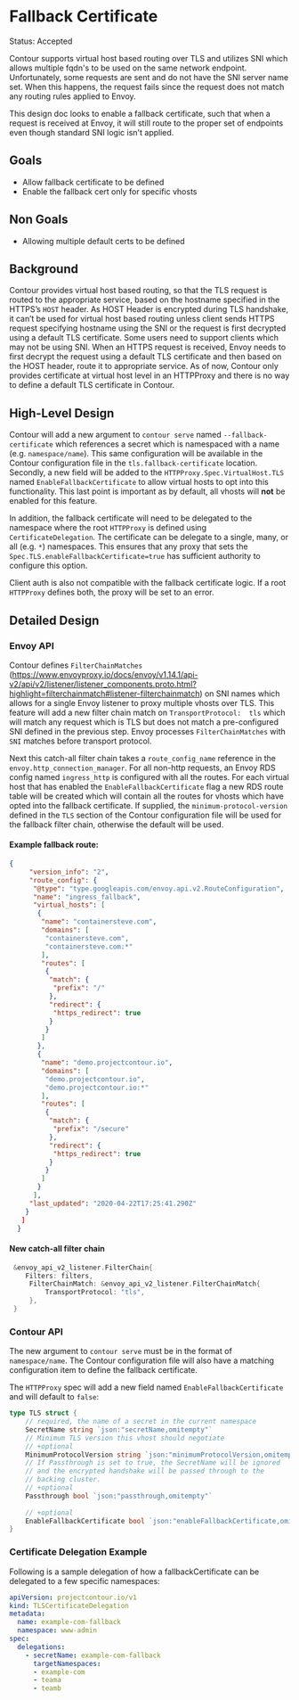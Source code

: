 # Fallback Certificate

Status: Accepted

Contour supports virtual host based routing over TLS and utilizes SNI which allows multiple fqdn's to be used on the same network endpoint.
Unfortunately, some requests are sent and do not have the SNI server name set. 
When this happens, the request fails since the request does not match any routing rules applied to Envoy.

This design doc looks to enable a fallback certificate, such that when a request is received at Envoy, it will still route to the proper set of endpoints even though standard SNI logic isn't applied.

## Goals

- Allow fallback certificate to be defined 
- Enable the fallback cert only for specific vhosts

## Non Goals

- Allowing multiple default certs to be defined

## Background

Contour provides virtual host based routing, so that the TLS request is routed to the appropriate service, based on the hostname specified in the HTTPS’s `HOST` header.
As HOST Header is encrypted during TLS handshake, it can’t be used for virtual host based routing unless client sends HTTPS request specifying hostname using the SNI or the request is first decrypted using a default TLS certificate.
Some users need to support clients which may not be using SNI.
When an HTTPS request is received, Envoy needs to first decrypt the request using a default TLS certificate and then based on the HOST header, route it to appropriate service.
As of now, Contour only provides certificate at virtual host level in an HTTPProxy and there is no way to define a default TLS certificate in Contour.

## High-Level Design

Contour will add a new argument to `contour serve` named `--fallback-certificate` which references a secret which is namespaced with a name (e.g. `namespace/name`).
This same configuration will be available in the Contour configuration file in the `tls.fallback-certificate` location.
Secondly, a new field will be added to the `HTTPProxy.Spec.VirtualHost.TLS` named `EnableFallbackCertificate` to allow virtual hosts to opt into this functionality.
This last point is important as by default, all vhosts will **not** be enabled for this feature.

In addition, the fallback certificate will need to be delegated to the namespace where the root `HTTPProxy` is defined using `CertificateDelegation`.
The certificate can be delegate to a single, many, or all (e.g. `*`) namespaces.
This ensures that any proxy that sets the `Spec.TLS.enableFallbackCertificate=true` has sufficient authority to configure this option.

Client auth is also not compatible with the fallback certificate logic.
If a root `HTTPProxy` defines both, the proxy will be set to an error.

## Detailed Design

### Envoy API

Contour defines `FilterChainMatches` (https://www.envoyproxy.io/docs/envoy/v1.14.1/api-v2/api/v2/listener/listener_components.proto.html?highlight=filterchainmatch#listener-filterchainmatch) on SNI names which allows for a single Envoy listener to proxy multiple vhosts over TLS.
This feature will add a new filter chain match on `TransportProtocol:  tls` which will match any request which is TLS but does not match a pre-configured SNI defined in the previous step.
Envoy processes `FilterChainMatches` with `SNI` matches before transport protocol.

Next this catch-all filter chain takes a `route_config_name` reference in the `envoy.http_connection_manager`.
For all non-http requests, an Envoy RDS config named `ingress_http` is configured with  all the routes.
For each virtual host that has enabled the `EnableFallbackCertificate` flag a new RDS route table will be created which will contain all the routes for vhosts which have opted into the fallback certificate.
If supplied, the `minimum-protocol-version` defined in the `TLS` section of the Contour configuration file will be used for the fallback filter chain, otherwise the default will be used. 

#### Example fallback route: 

```json
{
     "version_info": "2",
     "route_config": {
      "@type": "type.googleapis.com/envoy.api.v2.RouteConfiguration",
      "name": "ingress_fallback",
      "virtual_hosts": [
       {
        "name": "containersteve.com",
        "domains": [
         "containersteve.com",
         "containersteve.com:*"
        ],
        "routes": [
         {
          "match": {
           "prefix": "/"
          },
          "redirect": {
           "https_redirect": true
          }
         }
        ]
       },
       {
        "name": "demo.projectcontour.io",
        "domains": [
         "demo.projectcontour.io",
         "demo.projectcontour.io:*"
        ],
        "routes": [
         {
          "match": {
           "prefix": "/secure"
          },
          "redirect": {
           "https_redirect": true
          }
         }
        ]
       }
      ],
     "last_updated": "2020-04-22T17:25:41.290Z"
    }
   ]
  }
```

#### New catch-all filter chain
 
```go
 &envoy_api_v2_listener.FilterChain{
    Filters: filters,
     FilterChainMatch: &envoy_api_v2_listener.FilterChainMatch{
         TransportProtocol: "tls",
     },
 }
```

### Contour API

The new argument to `contour serve` must be in the format of `namespace/name`.
The Contour configuration file will also have a matching configuration item to define the fallback certificate.

The `HTTPProxy` spec will add a new field named `EnableFallbackCertificate` and will default to `false`:

```go
type TLS struct {
	// required, the name of a secret in the current namespace
	SecretName string `json:"secretName,omitempty"`
	// Minimum TLS version this vhost should negotiate
	// +optional
	MinimumProtocolVersion string `json:"minimumProtocolVersion,omitempty"`
	// If Passthrough is set to true, the SecretName will be ignored
	// and the encrypted handshake will be passed through to the
	// backing cluster.
	// +optional
	Passthrough bool `json:"passthrough,omitempty"`
    
    // +optional
    EnableFallbackCertificate bool `json:"enableFallbackCertificate,omitempty""`
}
```

### Certificate Delegation Example

Following is a sample delegation of how a fallbackCertificate can be delegated to a few specific namespaces:

```yaml
apiVersion: projectcontour.io/v1
kind: TLSCertificateDelegation
metadata:
  name: example-com-fallback
  namespace: www-admin
spec:
  delegations:
    - secretName: example-com-fallback
      targetNamespaces:
      - example-com
      - teama
      - teamb
```